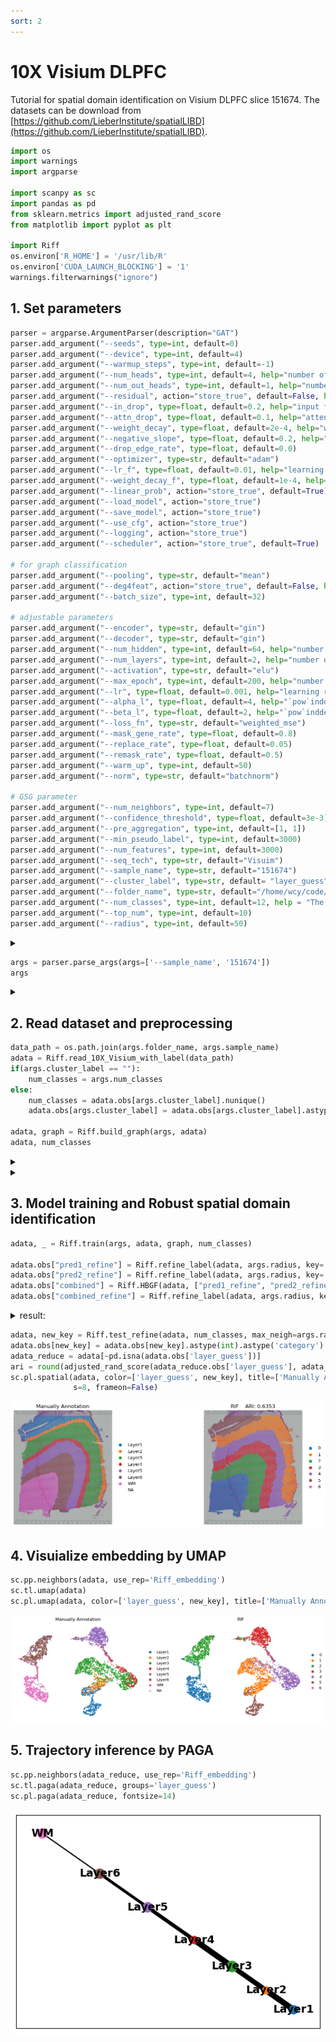 ```yaml
---
sort: 2
---
```


# 10X Visium DLPFC

Tutorial for spatial domain identification on Visium DLPFC slice 151674.
The datasets can be download from [https://github.com/LieberInstitute/spatialLIBD](https://github.com/LieberInstitute/spatialLIBD).


```python
import os
import warnings
import argparse

import scanpy as sc
import pandas as pd
from sklearn.metrics import adjusted_rand_score
from matplotlib import pyplot as plt

import Riff
os.environ['R_HOME'] = '/usr/lib/R'
os.environ['CUDA_LAUNCH_BLOCKING'] = '1'
warnings.filterwarnings("ignore")
```

## 1. Set parameters
```python
parser = argparse.ArgumentParser(description="GAT")
parser.add_argument("--seeds", type=int, default=0)
parser.add_argument("--device", type=int, default=4)
parser.add_argument("--warmup_steps", type=int, default=-1)
parser.add_argument("--num_heads", type=int, default=4, help="number of hidden attention heads")
parser.add_argument("--num_out_heads", type=int, default=1, help="number of output attention heads")
parser.add_argument("--residual", action="store_true", default=False, help="use residual connection")
parser.add_argument("--in_drop", type=float, default=0.2, help="input feature dropout")
parser.add_argument("--attn_drop", type=float, default=0.1, help="attention dropout")
parser.add_argument("--weight_decay", type=float, default=2e-4, help="weight decay")
parser.add_argument("--negative_slope", type=float, default=0.2, help="the negative slope of leaky relu for GAT")
parser.add_argument("--drop_edge_rate", type=float, default=0.0)
parser.add_argument("--optimizer", type=str, default="adam")
parser.add_argument("--lr_f", type=float, default=0.01, help="learning rate for evaluation")
parser.add_argument("--weight_decay_f", type=float, default=1e-4, help="weight decay for evaluation")
parser.add_argument("--linear_prob", action="store_true", default=True)
parser.add_argument("--load_model", action="store_true")
parser.add_argument("--save_model", action="store_true")
parser.add_argument("--use_cfg", action="store_true")
parser.add_argument("--logging", action="store_true")
parser.add_argument("--scheduler", action="store_true", default=True)

# for graph classification
parser.add_argument("--pooling", type=str, default="mean")
parser.add_argument("--deg4feat", action="store_true", default=False, help="use node degree as input feature")
parser.add_argument("--batch_size", type=int, default=32)

# adjustable parameters
parser.add_argument("--encoder", type=str, default="gin")
parser.add_argument("--decoder", type=str, default="gin")
parser.add_argument("--num_hidden", type=int, default=64, help="number of hidden units")
parser.add_argument("--num_layers", type=int, default=2, help="number of hidden layers")
parser.add_argument("--activation", type=str, default="elu")
parser.add_argument("--max_epoch", type=int, default=200, help="number of training epochs")
parser.add_argument("--lr", type=float, default=0.001, help="learning rate")
parser.add_argument("--alpha_l", type=float, default=4, help="`pow`inddex for `sce` loss")
parser.add_argument("--beta_l", type=float, default=2, help="`pow`inddex for `weighted_mse` loss")   
parser.add_argument("--loss_fn", type=str, default="weighted_mse")
parser.add_argument("--mask_gene_rate", type=float, default=0.8)
parser.add_argument("--replace_rate", type=float, default=0.05)
parser.add_argument("--remask_rate", type=float, default=0.5)
parser.add_argument("--warm_up", type=int, default=50)
parser.add_argument("--norm", type=str, default="batchnorm")

# GSG parameter
parser.add_argument("--num_neighbors", type=int, default=7)
parser.add_argument("--confidence_threshold", type=float, default=3e-3)
parser.add_argument("--pre_aggregation", type=int, default=[1, 1]) 
parser.add_argument("--min_pseudo_label", type=int, default=3000)
parser.add_argument("--num_features", type=int, default=3000)
parser.add_argument("--seq_tech", type=str, default="Visuim")
parser.add_argument("--sample_name", type=str, default="151674")
parser.add_argument("--cluster_label", type=str, default= "layer_guess")
parser.add_argument("--folder_name", type=str, default="/home/wcy/code/datasets/10X/")  
parser.add_argument("--num_classes", type=int, default=12, help = "The number of clusters")
parser.add_argument("--top_num", type=int, default=10)
parser.add_argument("--radius", type=int, default=50)
```
<details>
  <summary> </summary>
    Namespace(activation='elu', alpha_l=4, attn_drop=0.1, batch_size=32, beta_l=2, cluster_label='layer_guess', confidence_threshold=0.003, decoder='gin', deg4feat=False, device=4, drop_edge_rate=0.0, encoder='gin', folder_name='/home/wcy/code/datasets/10X/', in_drop=0.2, linear_prob=True, load_model=False, logging=False, loss_fn='weighted_mse', lr=0.001, lr_f=0.01, mask_gene_rate=0.8, max_epoch=200, min_pseudo_label=3000, negative_slope=0.2, norm='batchnorm', num_classes=12, num_features=3000, num_heads=4, num_hidden=64, num_layers=2, num_neighbors=7, num_out_heads=1, optimizer='adam', pooling='mean', pre_aggregation=[1, 1], radius=50, remask_rate=0.5, replace_rate=0.05, residual=False, sample_name='151509', save_model=False, scheduler=True, seeds=0, seq_tech='Visuim', top_num=10, use_cfg=False, warm_up=50, warmup_steps=-1, weight_decay=0.0002, weight_decay_f=0.0001)
  
</details>

```python
args = parser.parse_args(args=['--sample_name', '151674']) 
args
```

<details>
<summary> </summary>
    Namespace(activation='elu', alpha_l=4, attn_drop=0.1, batch_size=32, beta_l=2, cluster_label='layer_guess', confidence_threshold=0.003, decoder='gin', deg4feat=False, device=4, drop_edge_rate=0.0, encoder='gin', folder_name='/home/wcy/code/datasets/10X/', in_drop=0.2, linear_prob=True, load_model=False, logging=False, loss_fn='weighted_mse', lr=0.001, lr_f=0.01, mask_gene_rate=0.8, max_epoch=200, min_pseudo_label=3000, negative_slope=0.2, norm='batchnorm', num_classes=12, num_features=3000, num_heads=4, num_hidden=64, num_layers=2, num_neighbors=7, num_out_heads=1, optimizer='adam', pooling='mean', pre_aggregation=[1, 1], radius=50, remask_rate=0.5, replace_rate=0.05, residual=False, sample_name='151674', save_model=False, scheduler=True, seeds=0, seq_tech='Visuim', top_num=10, use_cfg=False, warm_up=50, warmup_steps=-1, weight_decay=0.0002, weight_decay_f=0.0001)
</details>

## 2. Read dataset and preprocessing
```python
data_path = os.path.join(args.folder_name, args.sample_name)
adata = Riff.read_10X_Visium_with_label(data_path)
if(args.cluster_label == ""):
    num_classes = args.num_classes
else:
    num_classes = adata.obs[args.cluster_label].nunique()
    adata.obs[args.cluster_label] = adata.obs[args.cluster_label].astype('category')
    
adata, graph = Riff.build_graph(args, adata)
adata, num_classes
```
<details>
<summary> </summary>
    =============== Contructing graph ================= <br />
    fitting ...  <br />
    |======================================================================| 100%  <br />
    fitting ...  <br />
    |======================================================================| 100%
</details>
<details>
<summary> </summary>
(AnnData object with n_obs × n_vars = 3673 × 3000 <br>
     obs: 'barcode', 'sample_name', 'tissue', 'row', 'col', 'imagerow', 'imagecol', 'Cluster', 'height', 'width', 'sum_umi', 'sum_gene', 'subject', 'position', 'replicate', 'subject_position', 'discard', 'key', 'cell_count', 'SNN_k50_k4', 'SNN_k50_k5', 'SNN_k50_k6', 'SNN_k50_k7', 'SNN_k50_k8', 'SNN_k50_k9', 'SNN_k50_k10', 'SNN_k50_k11', 'SNN_k50_k12', 'SNN_k50_k13', 'SNN_k50_k14', 'SNN_k50_k15', 'SNN_k50_k16', 'SNN_k50_k17', 'SNN_k50_k18', 'SNN_k50_k19', 'SNN_k50_k20', 'SNN_k50_k21', 'SNN_k50_k22', 'SNN_k50_k23', 'SNN_k50_k24', 'SNN_k50_k25', 'SNN_k50_k26', 'SNN_k50_k27', 'SNN_k50_k28', 'GraphBased', 'Maynard', 'Martinowich', 'Layer', 'layer_guess', 'layer_guess_reordered', 'layer_guess_reordered_short', 'expr_chrM', 'expr_chrM_ratio', 'SpatialDE_PCA', 'SpatialDE_pool_PCA', 'HVG_PCA', 'pseudobulk_PCA', 'markers_PCA', 'SpatialDE_UMAP', 'SpatialDE_pool_UMAP', 'HVG_UMAP', 'pseudobulk_UMAP', 'markers_UMAP', 'SpatialDE_PCA_spatial', 'SpatialDE_pool_PCA_spatial', 'HVG_PCA_spatial', 'pseudobulk_PCA_spatial', 'markers_PCA_spatial', 'SpatialDE_UMAP_spatial', 'SpatialDE_pool_UMAP_spatial', 'HVG_UMAP_spatial', 'pseudobulk_UMAP_spatial', 'markers_UMAP_spatial', 'pseudo_label', 'uncertainty', 'pseudo_label_scaled', 'uncertainty_scaled' <br>
     var: 'gene_ids', 'feature_types', 'genome', 'n_cells', 'highly_variable', 'highly_variable_rank', 'means', 'variances', 'variances_norm', 'mean', 'std' <br>
     uns: 'spatial', 'hvg', 'log1p' <br>
     obsm: 'spatial', 'emb_pca', 'mclust_prob', 'mclust_prob_scaled', <br>
 7)
</details>


## 3. Model training and Robust spatial domain identification
```python
adata, _ = Riff.train(args, adata, graph, num_classes)

adata.obs["pred1_refine"] = Riff.refine_label(adata, args.radius, key='cluster_pred1')
adata.obs["pred2_refine"] = Riff.refine_label(adata, args.radius, key='cluster_pred2')
adata.obs["combined"] = Riff.HBGF(adata, ["pred1_refine", "pred2_refine"], num_classes, top_num=args.top_num)
adata.obs["combined_refine"] = Riff.refine_label(adata, args.radius, key='combined')
```
<details>
<summary>result: </summary>
    =============== Building model ===============  <br />
    =============== Start training ===============   <br />
    ===================== Clustering =======================  <br />
    # Epoch 199: train_loss: 0.02, ari: 0.62, ari: 0.66, ari: 0.66: 100%|█████████████████████████████████████████████████████████████████████████████████████████████████████████████████████████████████████████████████████| 200/200 [00:15<00:00, 12.90it/s] 
     <br /> ===================== Imputation =======================  <br />
    100%|█████████████████████████████████████████████████████████████████████████████████████████████████████████████████████████████████████████████████████████████████████████████████████████████████████████████████████| 300/300 [00:18<00:00, 16.12it/s]
    =================== Combining Result ===================
</details>

```python
adata, new_key = Riff.test_refine(adata, num_classes, max_neigh=args.radius, key='combined', refined_key='combined_refine')
adata.obs[new_key] = adata.obs[new_key].astype(int).astype('category') 
adata_reduce = adata[~pd.isna(adata.obs['layer_guess'])]
ari = round(adjusted_rand_score(adata_reduce.obs['layer_guess'], adata_reduce.obs[new_key]), 4)
sc.pl.spatial(adata, color=['layer_guess', new_key], title=['Manually Annotation', 'RIF    ARI: '+str(ari)], 
              s=8, frameon=False)
```

![](https://github.com/DDDoGGie/RIF/raw/gh-pages/docs/Figures/SDI/SDI_DLPFC_domain.png)


## 4. Visuialize embedding by UMAP
```python
sc.pp.neighbors(adata, use_rep='Riff_embedding')
sc.tl.umap(adata)
sc.pl.umap(adata, color=['layer_guess', new_key], title=['Manually Annotation', 'RIF'], frameon=False)
```

![](https://github.com/DDDoGGie/RIF/raw/gh-pages/docs/Figures/SDI/SDI_DLPFC_umap.png)

## 5. Trajectory inference by PAGA
```python
sc.pp.neighbors(adata_reduce, use_rep='Riff_embedding')
sc.tl.paga(adata_reduce, groups='layer_guess')
sc.pl.paga(adata_reduce, fontsize=14)
```

![](https://github.com/DDDoGGie/RIF/raw/gh-pages/docs/Figures/SDI/SDI_DLPFC_paga.png)
